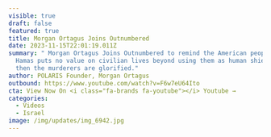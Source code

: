 ```yaml
---
visible: true
draft: false
featured: true
title: Morgan Ortagus Joins Outnumbered
date: 2023-11-15T22:01:19.011Z
summary: " Morgan Ortagus Joins Outnumbered to remind the American people that
  Hamas puts no value on civilian lives beyond using them as human shields and
  then the murderers are glorified."
author: POLARIS Founder, Morgan Ortagus
outbound: https://www.youtube.com/watch?v=F6w7eU64Ito
cta: View Now On <i class="fa-brands fa-youtube"></i> Youtube →
categories:
  - Videos
  - Israel
image: /img/updates/img_6942.jpg
---
```

